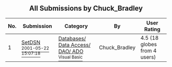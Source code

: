 ﻿<div align="center">

## All Submissions by Chuck\_Bradley

</div>

No.  | Submission | Category | By   | User Rating
---- | ---------- | -------- | ---- | -----------
1 | [SetDSN<br /><sup>2001-05-22 15:07:18</sup>](https://github.com/Planet-Source-Code/chuck-bradley-setdsn__1-23357) | [Databases/ Data Access/ DAO/ ADO<br /><sup>Visual Basic</sup>](../ByCategory/databases-data-access-dao-ado__1-6.md) | Chuck\_Bradley | 4.5 (18 globes from 4 users)
